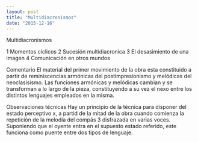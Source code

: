 ```yaml
---
layout: post
title: "Multidiacronismos"
date: "2015-12-16"
---
```

Multidiacronismos

1 Momentos cíclicos
2 Sucesión multidiacronica
3 El desasimiento de una imagen
4 Comunicación en otros mundos


Comentario
El material del primer movimiento de la obra esta constituido a partir de reminiscencias armónicas del postimpresionismo y melódicas del neoclasisismo.
Las funciones armónicas y melódicas  cambian y se transforman a lo largo de la pieza, constituyendo a su vez el nexo entre los distintos lenguajes empleados en la misma.

Observaciones técnicas
Hay un principio de la técnica para disponer del estado perceptivo x, a partid de la mitad de la obra cuando comienza la repetición de la melodía del compás 3 disfrazada en varias voces. Suponiendo que el oyente entra en el supuesto estado referido, este funciona como puente entre dos tipos de lenguaje.
